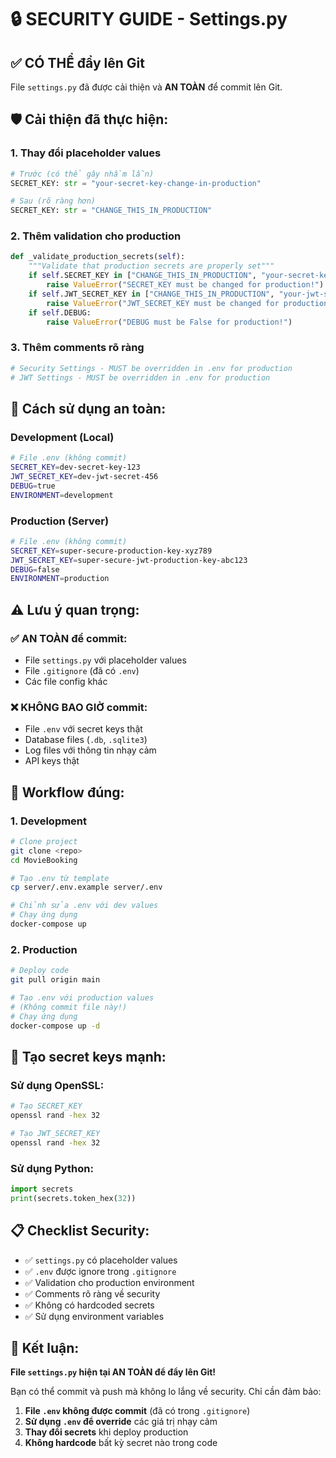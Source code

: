 # 🔒 SECURITY GUIDE - Settings.py

## ✅ **CÓ THỂ đẩy lên Git**

File `settings.py` đã được cải thiện và **AN TOÀN** để commit lên Git.

## 🛡️ **Cải thiện đã thực hiện:**

### 1. **Thay đổi placeholder values**
```python
# Trước (có thể gây nhầm lẫn)
SECRET_KEY: str = "your-secret-key-change-in-production"

# Sau (rõ ràng hơn)
SECRET_KEY: str = "CHANGE_THIS_IN_PRODUCTION"
```

### 2. **Thêm validation cho production**
```python
def _validate_production_secrets(self):
    """Validate that production secrets are properly set"""
    if self.SECRET_KEY in ["CHANGE_THIS_IN_PRODUCTION", "your-secret-key-change-in-production"]:
        raise ValueError("SECRET_KEY must be changed for production!")
    if self.JWT_SECRET_KEY in ["CHANGE_THIS_IN_PRODUCTION", "your-jwt-secret-key-change-in-production"]:
        raise ValueError("JWT_SECRET_KEY must be changed for production!")
    if self.DEBUG:
        raise ValueError("DEBUG must be False for production!")
```

### 3. **Thêm comments rõ ràng**
```python
# Security Settings - MUST be overridden in .env for production
# JWT Settings - MUST be overridden in .env for production
```

## 🔐 **Cách sử dụng an toàn:**

### **Development (Local)**
```bash
# File .env (không commit)
SECRET_KEY=dev-secret-key-123
JWT_SECRET_KEY=dev-jwt-secret-456
DEBUG=true
ENVIRONMENT=development
```

### **Production (Server)**
```bash
# File .env (không commit)
SECRET_KEY=super-secure-production-key-xyz789
JWT_SECRET_KEY=super-secure-jwt-production-key-abc123
DEBUG=false
ENVIRONMENT=production
```

## ⚠️ **Lưu ý quan trọng:**

### ✅ **AN TOÀN để commit:**
- File `settings.py` với placeholder values
- File `.gitignore` (đã có `.env`)
- Các file config khác

### ❌ **KHÔNG BAO GIỜ commit:**
- File `.env` với secret keys thật
- Database files (`.db`, `.sqlite3`)
- Log files với thông tin nhạy cảm
- API keys thật

## 🚀 **Workflow đúng:**

### 1. **Development**
```bash
# Clone project
git clone <repo>
cd MovieBooking

# Tạo .env từ template
cp server/.env.example server/.env

# Chỉnh sửa .env với dev values
# Chạy ứng dụng
docker-compose up
```

### 2. **Production**
```bash
# Deploy code
git pull origin main

# Tạo .env với production values
# (Không commit file này!)
# Chạy ứng dụng
docker-compose up -d
```

## 🔧 **Tạo secret keys mạnh:**

### **Sử dụng OpenSSL:**
```bash
# Tạo SECRET_KEY
openssl rand -hex 32

# Tạo JWT_SECRET_KEY  
openssl rand -hex 32
```

### **Sử dụng Python:**
```python
import secrets
print(secrets.token_hex(32))
```

## 📋 **Checklist Security:**

- ✅ `settings.py` có placeholder values
- ✅ `.env` được ignore trong `.gitignore`
- ✅ Validation cho production environment
- ✅ Comments rõ ràng về security
- ✅ Không có hardcoded secrets
- ✅ Sử dụng environment variables

## 🎯 **Kết luận:**

**File `settings.py` hiện tại AN TOÀN để đẩy lên Git!**

Bạn có thể commit và push mà không lo lắng về security. Chỉ cần đảm bảo:

1. **File `.env` không được commit** (đã có trong `.gitignore`)
2. **Sử dụng `.env` để override** các giá trị nhạy cảm
3. **Thay đổi secrets** khi deploy production
4. **Không hardcode** bất kỳ secret nào trong code
